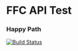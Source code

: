 # FFC API Test

### Happy Path
[![Build Status](https://travis-ci.org/ffc-nectec/api-test.svg?branch=master)](https://travis-ci.org/ffc-nectec/api-test)

